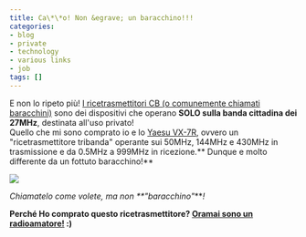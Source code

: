 ```yaml
---
title: Ca\*\*o! Non &egrave; un baracchino!!!
categories:
- blog
- private
- technology
- various links
- job
tags: []
---
```

E non lo ripeto più! [I ricetrasmettitori CB (o comunemente chiamati
baracchini)](http://it.wikipedia.org/wiki/Banda_cittadina
"http://it.wikipedia.org/wiki/Banda_cittadina" ) sono dei dispositivi che
operano **SOLO sulla banda cittadina dei 27MHz**, destinata all'uso privato!  
Quello che mi sono comprato io e lo [Yaesu
VX-7R](http://www.yaesu.it/index.aspx?m=53&did=87
"http://www.yaesu.it/index.aspx?m=53&did=87" ), ovvero un "ricetrasmettitore
tribanda" operante sui 50MHz, 144MHz e 430MHz in trasmissione e da 0.5MHz a
999MHz in ricezione.** Dunque e molto differente da un fottuto baracchino!**  

**[![]({{site.url}}/images/yaesu_vx-7r.jpg)]({{site.url}}/images/yaesu_vx-7r.jpg)**

_Chiamatelo come volete, ma non _**_"baracchino"_**_!_

**Perché Ho comprato questo ricetrasmettitore? [Oramai sono un radioamatore!](http://www.diegor.it/2008/07/09/idoneo/ "http://www.diegor.it/2008/07/09/idoneo/" ) :)**


